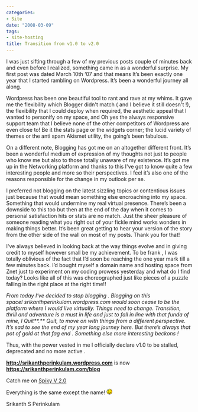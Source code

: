 ```yaml
---
categories:
- Site
date: "2008-03-09"
tags:
- site-hosting
title: Transition from v1.0 to v2.0
---
```


I was just sifting through a few of my previous posts couple of minutes back and even before I realized, something came in as a wonderful surprise. My first post was dated March 10th ‘07 and that means It’s been exactly one year that I started rambling on Wordpress. It’s been a wonderful journey all along.

Wordpress has been one beautiful tool to rant and rave at my whims. It gave me the flexibility which Blogger didn't match ( and I believe it still doesn't !), the flexibility that I could deploy when required, the aesthetic appeal that I wanted to personify on my space, and Oh yes the always responsive support team that I believe none of the other competitors of Wordpress are even close to! Be it the stats page or the widgets corner; the lucid variety of themes or the anti spam Akismet utility, the going’s been fabulous.

On a different note, Blogging has got me on an altogether different front. It’s been a wonderful medium of expression of my thoughts not just to people who know me but also to those totally unaware of my existence. It’s got me up in the Networking platform and thanks to this I've got to know quite a few interesting people and more so their perspectives. I feel it’s also one of the reasons responsible for the change in my outlook per se.

I preferred not blogging on the latest sizzling topics or contentious issues just because that would mean something else encroaching into my space. Something that would undermine my real virtual presence. There’s been a downside to this too but then at the end of the day when it comes to personal satisfaction hits or stats are no match. Just the sheer pleasure of someone reading what you right out of your fickle mind works wonders in making things better. It’s been great getting to hear your version of the story from the other side of the wall on most of my posts. Thank you for that!

I've always believed in looking back at the way things evolve and in giving credit to myself however small be my achievement. To be frank , I was totally oblivious of the fact that I’d soon be reaching the one year mark till a few minutes back. I’d bought myself a domain name and hosting space from Znet just to experiment on my coding prowess yesterday and what do I find today? Looks like all of this was choreographed just like pieces of a puzzle falling in the right place at the right time!!

_From today I've decided to stop blogging . Blogging on this space! srikanthperinkulam.wordpress.com would soon cease to be the platform where I would live virtually. Things need to change. Transition, thrill and adventure is a must in life and just to fall in line with that funda of mine,_ _I Quit**.** Quit, to move on with things from a different perspective. It’s sad to see the end of my year long journey here. But there’s always that pot of gold at that fag end . Something else more interesting beckons !_

Thus, with the power vested in me I officially declare v1.0 to be stalled, deprecated and no more active .

**http://srikanthperinkulam.wordpress.com** is now **https://srikanthperinkulam.com/blog**

Catch me on [Spiky V 2.0](https://srikanthperinkulam.com/ "My Official Webspace")

Everything is the same except the name! ![;-)](images/icon_wink.gif)

Srikanth S Perinkulam
